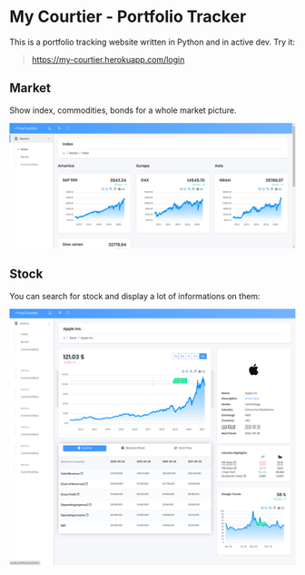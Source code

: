 # My Courtier - Portfolio Tracker

This is a portfolio tracking website written in Python and in active dev.
Try it:
>   https://my-courtier.herokuapp.com/login

## Market

Show index, commodities, bonds for a whole market picture.

![market_index.png](readme/market_index.png)

## Stock

You can search for stock and display a lot of informations on them:

![stock.png](readme/stock.png)